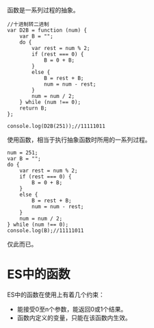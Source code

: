 函数是一系列过程的抽象。

~~~
//十进制转二进制
var D2B = function (num) {
    var B = "";
    do {
        var rest = num % 2;
        if (rest === 0) {
            B = 0 + B;
        }
        else {
            B = rest + B;
            num = num - rest;
        }
        num = num / 2;
    } while (num !== 0);
    return B;
};

console.log(D2B(251));//11111011
~~~

使用函数，相当于执行抽象函数时所用的一系列过程。

~~~
num = 251;
var B = "";
do {
    var rest = num % 2;
    if (rest === 0) {
        B = 0 + B;
    }
    else {
        B = rest + B;
        num = num - rest;
    }
    num = num / 2;
} while (num !== 0);
console.log(B);//11111011
~~~

仅此而已。

# ES中的函数

ES中的函数在使用上有着几个约束：

* 能接受0至n个参数，能返回0或1个结果。
* 函数内定义的变量，只能在该函数内生效。
